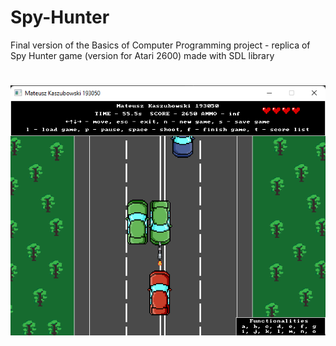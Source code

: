 # Spy-Hunter
Final version of the Basics of Computer Programming project - replica of Spy Hunter game (version for Atari 2600) made with SDL library
# 
![Exemplary gameplay](exemplary-gameplay.png)
